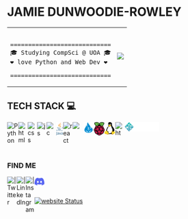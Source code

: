 # JAMIE DUNWOODIE-ROWLEY

<table align="center">
<tr>
<td>
<pre>
<br>============================
🎓 Studying CompSci @ UOA 🎓
❤️ love Python and Web Dev ❤️
<br>============================
</pre>
</td>

<td>

<a href="https://github.com/jaorow/github-readme-stats" >
<img src="https://github-readme-stats.vercel.app/api/top-langs/?username=jaorow&layout=compact&theme=radical&hide_border=true" /></a> 

</td>
</tr>
</table>

<!-- <table align="center">
<td>
 <a href="https://github.com/jaorow/github-readme-stats" ><img  src="https://github-readme-stats.vercel.app/api?username=jaorow&show_icons=true&theme=radical&include_all_commits=true&hide_border=true" alt="Anurag's github stats" /></a>  
</td>
 </table> -->



## TECH STACK   💻


<img align="left" alt="  Python" width="26px" src="https://upload.wikimedia.org/wikipedia/commons/1/1f/Python_logo_01.svg" /> 

<img align="left" alt="html" width="22px" src="https://upload.wikimedia.org/wikipedia/commons/3/38/HTML5_Badge.svg" /> 

<img align="left" alt="css" width="22px" src="https://upload.wikimedia.org/wikipedia/commons/6/62/CSS3_logo.svg" /> 

<img align="left" alt="js" width="22px" src="https://upload.wikimedia.org/wikipedia/commons/9/99/Unofficial_JavaScript_logo_2.svg" /> 

<img align="left" alt="c" width="22px" src="https://upload.wikimedia.org/wikipedia/commons/1/19/C_Logo.png" /> 

<img align="left" alt="java" width="17px" src="img/java.svg" /> 

<img align="left" alt="react" width="22px" src="https://upload.wikimedia.org/wikipedia/commons/a/a7/React-icon.svg" /> 


<img align="left" alt="markdown" height = "20" width="25px" src="https://upload.wikimedia.org/wikipedia/commons/4/41/1280px_Markdown_with_White_Background.png" /> 

<img align="left" alt="html" width="25px" src="img/ardwino.png" /> 

<img align="left" alt="html" width="25px" src="img/rasp2.svg" /> 

<img align="left" alt="html" width="25px" src="img/linux.png" /> 


<img align="left" alt="html" height = "30" width="22px" src="https://upload.wikimedia.org/wikipedia/commons/5/51/Windows_Terminal_logo.svg" /> 

<!-- put at end as there is a large left section to this immage -->
<img align="left" alt="html" width="80px" src="img/netlify.png" /> 
<br>
<br>
<br>
<br>


<!---

this is where find me content starts...

--->

### FIND ME


<!-- 

website when i have a good website (orthou there is a github website thingy so idk if this will be good!)

[<img align="left" alt="" width="22px" src="https://upload.wikimedia.org/wikipedia/commons/thumb/c/c0/Gnome-emblem-web.svg/100px-Gnome-emblem-web.svg.png" />][website] -->

[<img align="left" alt=" | Twitter" width="22px" src="https://upload.wikimedia.org/wikipedia/sco/9/9f/Twitter_bird_logo_2012.svg" />][twitter]

[<img align="left" alt=" | LinkedIn" width="21px" src="https://upload.wikimedia.org/wikipedia/commons/c/ca/LinkedIn_logo_initials.png" />][linkedin]

[<img align="left" alt=" | Instagram" width="21px" src="https://upload.wikimedia.org/wikipedia/commons/9/96/Instagram.svg" />][instagram]

[<img align="left" alt=" | discord"  width="23px" src="img/discord2.svg" />][discord]



<br />
<br />

<!-- [website]: https:/webaddress when ready -->
[twitter]: https://twitter.com/Jamiedunwoodie
[instagram]: https://www.instagram.com/jamiedunwoodie/
[linkedin]: https://nz.linkedin.com/in/jamie-dunwoodie-rowley-960287223
[discord]: https://discordapp.com/users/jambles#5467






[![website Status](https://api.netlify.com/api/v1/badges/600060d9-e60e-424f-b460-db16ae5f4719/deploy-status)](https://app.netlify.com/sites/dunwoodie-rowely/deploys)

